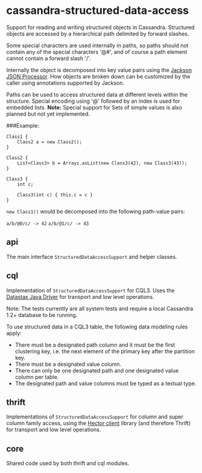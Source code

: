 cassandra-structured-data-access
================================

Support for reading and writing structured objects in Cassandra.
Structured objects are accessed by a hierarchical path delimited by forward slashes.

Some special characters are used internally in paths, so paths should not contain any of the special characters
'@#', and of course a path element cannot contain a forward slash '/'.

Internally the object is decomposed into key value pairs using the
[Jackson JSON Processor](http://wiki.fasterxml.com/JacksonHome). How objects are broken
down can be customized by the caller using annotations supported by Jackson.

Paths can be used to access structured data at different levels within the structure. Special encoding using '@' followed
by an index is used for embedded lists.
**Note:** Special support for Sets of simple values is also planned but not yet implemented.

###Example:

    Class1 {
        Class2 a = new Class2();
    }

    Class2 {
        List<Class3> b = Arrays.asList(new Class3(42), new Class3(43));
    }

    Class3 {
        int c;

        Class3(int c) { this.c = c }
    }

`new Class1()` would be decomposed into the following path-value pairs:

`a/b/@0/c/ -> 42`
`a/b/@1/c/ -> 43`


api
---
The main interface `StructuredDataAccessSupport` and helper classes.

cql
---
Implementation of `StructuredDataAccessSupport` for CQL3. Uses the
[Datastax Java Driver](https://github.com/datastax/java-driver) for transport and low level operations.

Note: The tests currently are all system tests and require a local Cassandra 1.2+ database to be running.

To use structured data in a CQL3 table, the following data modeling rules apply:

* There must be a designated path column and it must be the first clustering key,
i.e. the next element of the primary key after the partition key.
* There must be a designated value column.
* There can only be one designated path and one designated value column per table.
* The designated path and value columns must be typed as a textual type.


thrift
------
Implementations of `StructuredDataAccessSupport` for column and super column family access, using the
[Hector client](https://github.com/hector-client/hector) library (and therefore Thrift) for transport and
low level operations.

core
----

Shared code used by both thrift and cql modules.
